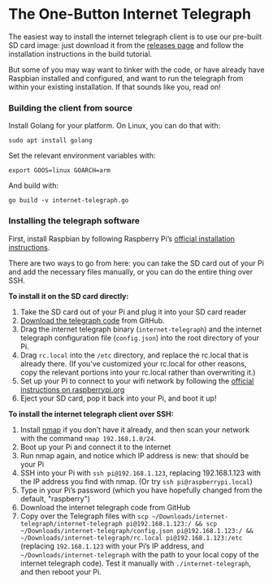 # The One-Button Internet Telegraph

The easiest way to install the internet telegraph client is to use our pre-built SD card image: just download it from the [releases page](https://github.com/TheAutodidacts/InternetTelegraph/releases) and follow the installation instructions in the build tutorial.

But some of you may way want to tinker with the code, or have already have Raspbian installed and configured, and want to run the telegraph from within your existing installation. If that sounds like you, read on!

### Building the client from source

Install Golang for your platform. On Linux, you can do that with:

```
sudo apt install golang
```

Set the relevant environment variables with:

```
export GOOS=linux GOARCH=arm
```

And build with:

```
go build -v internet-telegraph.go
```

### Installing the telegraph software

First, install Raspbian by following Raspberry Pi’s [official installation instructions](https://www.raspberrypi.org/documentation/installation/).

There are two ways to go from here: you can take the SD card out of your Pi and add the necessary files manually, or you can do the entire thing over SSH.

**To install it on the SD card directly:**

1. Take the SD card out of your Pi and plug it into your SD card reader
2. [Download the telegraph code](https://github.com/TheAutodidacts/InternetTelegraph/archive/master.zip) from GitHub.
3. Drag the internet telegraph binary (`internet-telegraph`) and the internet telegraph configuration file (`config.json`) into the root directory of your Pi.
4. Drag `rc.local` into the `/etc` directory, and replace the rc.local that is already there. (If you’ve customized your rc.local for other reasons, copy the relevant portions into your rc.local rather than overwriting it.)
5. Set up your Pi to connect to your wifi network by following the [official instructions on raspberrypi.org](https://www.raspberrypi.org/documentation/configuration/wireless/wireless-cli.md)
6. Eject your SD card, pop it back into your Pi, and boot it up!

**To install the internet telegraph client over SSH:**

1. Install [nmap](http://nmap.org) if you don’t have it already, and then scan your network with the command `nmap 192.168.1.0/24`.
2. Boot up your Pi and connect it to the internet
3. Run nmap again, and notice which IP address is new: that should be your Pi
4. SSH into your Pi with `ssh pi@192.168.1.123`, replacing 192.168.1.123 with the IP address you find with nmap. (Or try `ssh pi@raspberrypi.local`)
5. Type in your Pi’s password (which you have hopefully changed from the default, "raspberry")
6. Download the internet telegraph code from GitHub
7. Copy over the Telegraph files with `scp ~/Downloads/internet-telegraph/internet-telegraph pi@192.168.1.123:/ && scp ~/Downloads/internet-telegraph/config.json pi@192.168.1.123:/ && ~/Downloads/internet-telegraph/rc.local pi@192.168.1.123:/etc` (replacing `192.168.1.123` with your Pi’s IP address, and `~/Downloads/internet-telegraph` with the path to your local copy of the internet telegraph code). Test it manually with `./internet-telegraph`, and then reboot your Pi.
